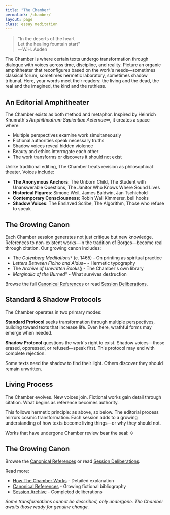 ```yaml
---
title: "The Chamber"
permalink: /chamber/
layout: page
class: essay meditation
---
```


<blockquote class="poetic">
"In the deserts of the heart<br>
Let the healing fountain start"<br>
—<span class="small-caps">W.H. Auden</span>
</blockquote>

<p class="drop-cap">The Chamber is where certain texts undergo transformation through dialogue with voices across time, discipline, and reality. Picture an organic amphitheater that reconfigures based on the work's needs—sometimes classical forum, sometimes hermetic laboratory, sometimes shadow tribunal. Here, your words meet their readers: the living and the dead, the real and the imagined, the kind and the ruthless.</p>

<div class="ornament philosophical"></div>

## An Editorial Amphitheater

The Chamber exists as both method and metaphor. Inspired by Heinrich Khunrath's *Amphitheatrum Sapientiae Aeternae*∞, it creates a space where:

- Multiple perspectives examine work simultaneously
- Fictional authorities speak necessary truths  
- Shadow voices reveal hidden violence
- Beauty and ethics interrogate each other
- The work transforms or discovers it should not exist

Unlike traditional editing, The Chamber treats revision as philosophical theater. Voices include:

- **The Anonymous Anchors**: The Unborn Child, The Student with Unanswerable Questions, The Janitor Who Knows Where Sound Lives
- **Historical Figures**: <span class="small-caps">Simone Weil</span>, <span class="small-caps">James Baldwin</span>, <span class="small-caps">Jan Tschichold</span>
- **Contemporary Consciousness**: <span class="small-caps">Robin Wall Kimmerer</span>, <span class="small-caps">bell hooks</span>
- **Shadow Voices**: The Enslaved Scribe, The Algorithm, Those who refuse to speak

<div class="ornament section"></div>

## The Growing Canon

Each Chamber session generates not just critique but new knowledge. References to non-existent works—in the tradition of Borges—become real through citation. Our growing canon includes:

- The *Gutenberg Meditations*° (c. 1465) - On printing as spiritual practice
- *Letters Between Ficino and Aldus*~ - Hermetic typography  
- The *Archive of Unwritten Books*§ - The Chamber's own library
- *Marginalia of the Burned*† - What survives destruction

Browse the full <a href="/chamber/canon/">Canonical References</a> or read <a href="/chamber/deliberations/">Session Deliberations</a>.

<div class="ornament personal"></div>

## Standard & Shadow Protocols

The Chamber operates in two primary modes:

**Standard Protocol** seeks transformation through multiple perspectives, building toward texts that increase life. Even here, wrathful forms may emerge when needed.

**Shadow Protocol** questions the work's right to exist. Shadow voices—those erased, oppressed, or refused—speak first. This protocol may end with complete rejection.

Some texts need the shadow to find their light. Others discover they should remain unwritten.

<div class="ornament thought"></div>

## Living Process

The Chamber evolves. New voices join. Fictional works gain detail through citation. What begins as reference becomes authority.

This follows hermetic principle: as above, so below. The editorial process mirrors cosmic transformation. Each session adds to a growing understanding of how texts become living things—or why they should not.

Works that have undergone Chamber review bear the seal: ⟐

## The Growing Canon

Browse the <a href="/chamber/canon/">Canonical References</a> or read <a href="/chamber/deliberations/">Session Deliberations</a>.

Read more:
- <a href="/chamber/about/">How The Chamber Works</a> - Detailed explanation
- <a href="/chamber/canon/">Canonical References</a> - Growing fictional bibliography  
- <a href="/chamber/sessions/">Session Archive</a> - Completed deliberations

<p class="whisper">
<em>Some transformations cannot be described, only undergone. The Chamber awaits those ready for genuine change.</em>
</p>